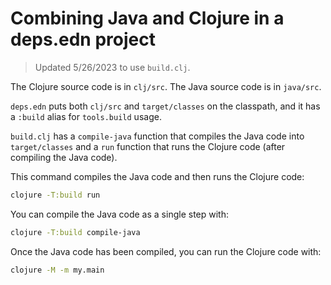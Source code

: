 # Combining Java and Clojure in a deps.edn project

> Updated 5/26/2023 to use `build.clj`.

The Clojure source code is in `clj/src`.
The Java source code is in `java/src`.


`deps.edn` puts both `clj/src` and `target/classes` on the classpath,
and it has a `:build` alias for `tools.build` usage.

`build.clj` has a `compile-java` function that compiles the Java code
into `target/classes` and a `run` function that runs the Clojure code
(after compiling the Java code).

This command compiles the Java code and then runs the Clojure code:

```bash
clojure -T:build run
```

You can compile the Java code as a single step with:

```bash
clojure -T:build compile-java
```

Once the Java code has been compiled, you can run the Clojure code
with:

```bash
clojure -M -m my.main
```
